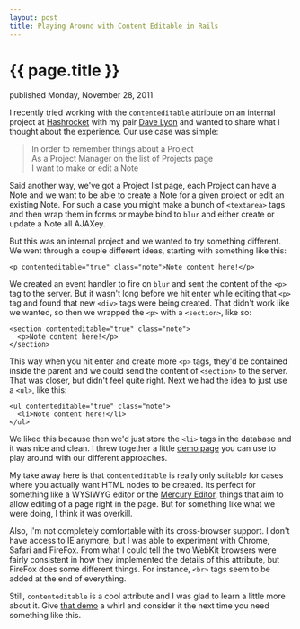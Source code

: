 ```yaml
---
layout: post
title: Playing Around with Content Editable in Rails
---
```


{{ page.title }}
================

<p id="articleDate">published Monday, November 28, 2011</p>

I recently tried working with the `contenteditable` attribute on an internal project at [Hashrocket](http://hashrocket.com) with my pair [Dave Lyon](http://twitter.com/daveisonthego) and wanted to share what I thought about the experience. Our use case was simple:

> In order to remember things about a Project  
> As a Project Manager on the list of Projects page  
> I want to make or edit a Note

Said another way, we've got a Project list page, each Project can have a Note and we want to be able to create a Note for a given project or edit an existing Note. For such a case you might make a bunch of `<textarea>` tags and then wrap them in forms or maybe bind to `blur` and either create or update a Note all AJAXey.

But this was an internal project and we wanted to try something different. We went through a couple different ideas, starting with something like this:

	<p contenteditable="true" class="note">Note content here!</p>

We created an event handler to fire on `blur` and sent the content of the `<p>` tag to the server. But it wasn't long before we hit enter while editing that `<p>` tag and found that new `<div>` tags were being created. That didn't work like we wanted, so then we wrapped the `<p>` with a `<section>`, like so:
	
	<section contenteditable="true" class="note">
	  <p>Note content here!</p>
	</section>

This way when you hit enter and create more `<p>` tags, they'd be contained inside the parent and we could send the content of `<section>` to the server. That was closer, but didn't feel quite right. Next we had the idea to just use a `<ul>`, like this:
	
	<ul contenteditable="true" class="note">
	  <li>Note content here!</li>
	</ul>

We liked this because then we'd just store the `<li>` tags in the database and it was nice and clean. I threw together a little [demo page](http://files.jonallured.com/content-editable/demo.html) you can use to play around with our different approaches.

My take away here is that `contenteditable` is really only suitable for cases where you actually want HTML nodes to be created. Its perfect for something like a WYSIWYG editor or the [Mercury Editor](http://railscasts.com/episodes/296-mercury-editor), things that aim to allow editing of a page right in the page. But for something like what we were doing, I think it was overkill.

Also, I'm not completely comfortable with its cross-browser support. I don't have access to IE anymore, but I was able to experiment with Chrome, Safari and FireFox. From what I could tell the two WebKit browsers were fairly consistent in how they implemented the details of this attribute, but FireFox does some different things. For instance, `<br>` tags seem to be added at the end of everything.

Still, `contenteditable` is a cool attribute and I was glad to learn a little more about it. Give [that demo](http://files.jonallured.com/content-editable/demo.html) a whirl and consider it the next time you need something like this.